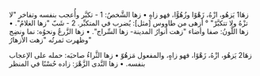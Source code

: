 زهَا1 يَزهُو، ازْهُ، زَهْوًا وزُهُوًّا، فهو زاهٍ
• زها الشَّخصُ:
1 - تكبَّر وأُعجب بنفسه وتفاخر "لا تزْهُ ولا تتكبَّرْ" ° أزهى من طاووس [مثل]: يُضرب في المتكبِّر.
 2 - شَبّ "زها الغلامُ".
• زها اللَّونُ: صفا وأضاء "زهت أنوارُ المدينة- زها السِّراج".
• زها الزَّرعُ ونحوُه: نما ونضِج وظهرت ثمرتُه "زهت الأزهارُ"


زهَا2 يَزهُو، ازْهُ، زَهْوًا، فهو زاهٍ، والمفعول مَزهُوّ
• زها الثَّراءُ صاحبَه: حمله على الإعجاب بنفسه.
• زها النَّدى الزَّهْرَ: زاده حُسْنًا في المنظر
